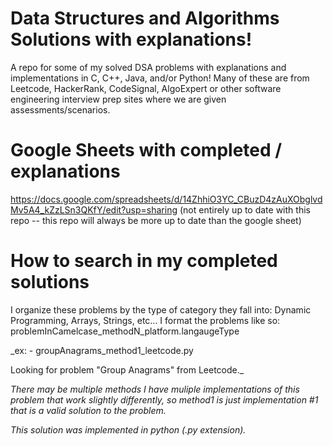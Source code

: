 # Data Structures and Algorithms Solutions with explanations!

A repo for some of my solved DSA problems with explanations and implementations in C, C++, Java, and/or Python!
Many of these are from Leetcode, HackerRank, CodeSignal, AlgoExpert or other software engineering interview
prep sites where we are given assessments/scenarios.

# Google Sheets with completed / explanations
https://docs.google.com/spreadsheets/d/14ZhhiO3YC_CBuzD4zAuXObglvdMv5A4_kZzLSn3QKfY/edit?usp=sharing
(not entirely up to date with this repo --  this repo will always be more up to date than the google sheet)

# How to search in my completed solutions
I organize these problems by the type of category they fall into: Dynamic Programming, Arrays, Strings, etc...
I format the problems like so: problemInCamelcase_methodN_platform.langaugeType

_ex: - groupAnagrams_method1_leetcode.py

Looking for problem "Group Anagrams" from Leetcode._

_There may be multiple methods I have muliple implementations of this problem that work slightly differently, so method1 is just implementation #1 that is a valid solution to the problem._

_This solution was implemented in python (.py extension)._


